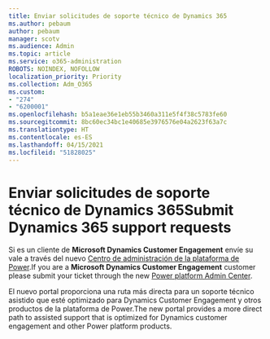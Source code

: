 ```yaml
---
title: Enviar solicitudes de soporte técnico de Dynamics 365
ms.author: pebaum
author: pebaum
manager: scotv
ms.audience: Admin
ms.topic: article
ms.service: o365-administration
ROBOTS: NOINDEX, NOFOLLOW
localization_priority: Priority
ms.collection: Adm_O365
ms.custom:
- "274"
- "6200001"
ms.openlocfilehash: b5a1eae36e1eb55b3460a311e5f4f38c5783fe60
ms.sourcegitcommit: 8bc60ec34bc1e40685e3976576e04a2623f63a7c
ms.translationtype: HT
ms.contentlocale: es-ES
ms.lasthandoff: 04/15/2021
ms.locfileid: "51828025"
---
```

# <a name="submit-dynamics-365-support-requests"></a><span data-ttu-id="a2c1d-102">Enviar solicitudes de soporte técnico de Dynamics 365</span><span class="sxs-lookup"><span data-stu-id="a2c1d-102">Submit Dynamics 365 support requests</span></span>

<span data-ttu-id="a2c1d-103">Si es un cliente de **Microsoft Dynamics Customer Engagement** envíe su vale a través del nuevo [Centro de administración de la plataforma de Power](https://admin.powerplatform.microsoft.com/?ref=officemodern).</span><span class="sxs-lookup"><span data-stu-id="a2c1d-103">If you are a **Microsoft Dynamics Customer Engagement** customer please submit your ticket through the new [Power platform Admin Center](https://admin.powerplatform.microsoft.com/?ref=officemodern).</span></span>
  
<span data-ttu-id="a2c1d-104">El nuevo portal proporciona una ruta más directa para un soporte técnico asistido que esté optimizado para Dynamics Customer Engagement y otros productos de la plataforma de Power.</span><span class="sxs-lookup"><span data-stu-id="a2c1d-104">The new portal provides a more direct path to assisted support that is optimized for Dynamics customer engagement and other Power platform products.</span></span>
  